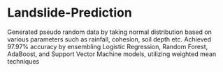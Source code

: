 # Landslide-Prediction
Generated pseudo random data by taking normal distribution based on various parameters such as rainfall, cohesion, soil depth etc.
Achieved 97.97% accuracy by ensembling Logistic Regression, Random Forest, AdaBoost, and Support Vector Machine models, utilizing weighted mean techniques
